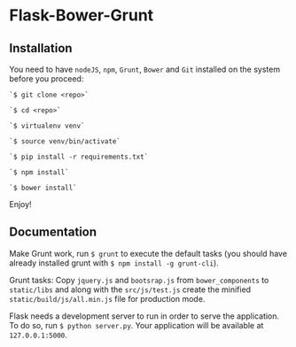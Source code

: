 # Flask-Bower-Grunt

## Installation

You need to have `nodeJS`, `npm`, `Grunt`, `Bower` and `Git` installed on the system before you proceed:

  	`$ git clone <repo>`

  	`$ cd <repo>`

  	`$ virtualenv venv`

  	`$ source venv/bin/activate`

  	`$ pip install -r requirements.txt`

  	`$ npm install`

  	`$ bower install`

Enjoy!

## Documentation

  Make Grunt work, run `$ grunt` to execute the default tasks (you should have already installed grunt with `$ npm install -g grunt-cli`). 
  
  
  Grunt tasks: Copy `jquery.js` and `bootsrap.js` from `bower_components` to `static/libs` and along with the `src/js/test.js` create the minified `static/build/js/all.min.js` file for production mode.
  

  Flask needs a development server to run in order to serve the application. To do so, run `$ python server.py`. Your application will be available at `127.0.0.1:5000`.

  
